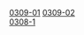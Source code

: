 [0309-01](https://cdn.jsdelivr.net/gh/ghkf85apmv/tars/0309/0309_.7z.001) [0309-02](https://cdn.jsdelivr.net/gh/ghkf85apmv/tars/0309/0309_.7z.002)   
[0308-1](https://cdn.jsdelivr.net/gh/ghkf85apmv/tars/0308/0308_.7z.001)

